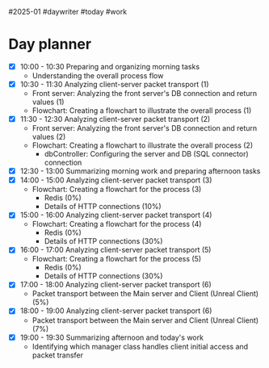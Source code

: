 #2025-01 #daywriter #today #work
# Day planner
 
- [x]  10:00 - 10:30 Preparing and organizing morning tasks
    - Understanding the overall process flow
- [x]  10:30 - 11:30 Analyzing client-server packet transport (1)
    - Front server: Analyzing the front server's DB connection and return values (1)
    - Flowchart: Creating a flowchart to illustrate the overall process (1)
- [x]  11:30 - 12:30 Analyzing client-server packet transport (2)
    - Front server: Analyzing the front server's DB connection and return values (2)
    - Flowchart: Creating a flowchart to illustrate the overall process (2)
        - dbController: Configuring the server and DB (SQL connector) connection
- [x]  12:30 - 13:00 Summarizing morning work and preparing afternoon tasks
- [x]  14:00 - 15:00 Analyzing client-server packet transport (3)
    - Flowchart: Creating a flowchart for the process (3)
        - Redis (0%)
        - Details of HTTP connections (10%)
- [x]  15:00 - 16:00 Analyzing client-server packet transport (4)
    - Flowchart: Creating a flowchart for the process (4)
        - Redis (0%)
        - Details of HTTP connections (30%)
- [x]  16:00 - 17:00 Analyzing client-server packet transport (5)
    - Flowchart: Creating a flowchart for the process (5)
        - Redis (0%)
        - Details of HTTP connections (30%)
- [x]  17:00 - 18:00 Analyzing client-server packet transport (6)
    - Packet transport between the Main server and Client (Unreal Client) (5%)
- [x]  18:00 - 19:00 Analyzing client-server packet transport (6)
    - Packet transport between the Main server and Client (Unreal Client) (7%)
- [x]  19:00 - 19:30 Summarizing afternoon and today's work
    - Identifying which manager class handles client initial access and packet transfer